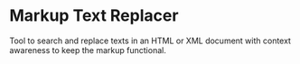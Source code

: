 # Markup Text Replacer

Tool to search and replace texts in an HTML or XML document with 
context awareness to keep the markup functional.

